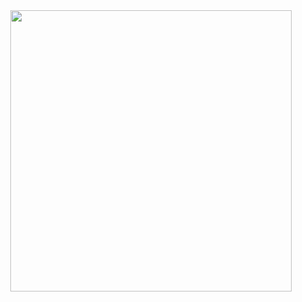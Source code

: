 <div align="center">
<img src="https://github.com/alexprut/HackerRank/raw/master/hackerrank-logo.png" width="450" height="auto"/>
</div>